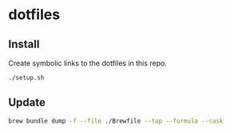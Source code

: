 # dotfiles

## Install

Create symbolic links to the dotfiles in this repo.

```bash
./setup.sh
```

## Update

```bash
brew bundle dump -f --file ./Brewfile --tap --formula --cask
```
